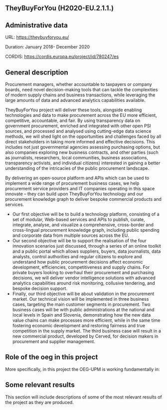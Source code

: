 ## TheyBuyForYou (H2020-EU.2.1.1.)


## Administrative data

URL: https://theybuyforyou.eu/

Duration: January 2018- December 2020

CORDIS: https://cordis.europa.eu/project/id/780247/es 

## General description
Procurement managers, whether accountable to taxpayers or company boards, need novel decision-making tools that can tackle the complexities of modern supply chains and business transactions, while leveraging the large amounts of data and advanced analytics capabilities available. 

TheyBuyForYou project will deliver these tools, alongside enabling technologies and data to make procurement across the EU more efficient, competitive, accountable, and fair. By using transparency data on government procurement, enriched and integrated with other open PSI sources, and processed and analysed using cutting-edge data science methods, we will shed light on the opportunities and challenges faced by all direct stakeholders in taking more informed and effective decisions. This includes not just governmental agencies assessing purchasing options, but also companies exploring new business contracts, and other parties (such as journalists, researchers, local communities, business associations, transparency activists, and individual citizens) interested in gaining a better understanding of the intricacies of the public procurement landscape. 

By delivering an open-source platform and APIs which can be used to implement a wide range of procurement business cases, we help procurement service providers and IT companies operating in this space innovate – they can build upon TheyBuyForYou technology and our procurement knowledge graph to deliver bespoke commercial products and services. 

* Our first objective will be to build a technology platform, consisting of a set of modular, Web-based services and APIs to publish, curate, integrate, analyse, and visualize a comprehensive, cross-border and cross-lingual procurement knowledge graph, including public spending and corporate data from multiple sources across the EU. 
* Our second objective will be to support the realisation of the four innovation scenarios just discussed, through a series of an online toolkit and a public portal which allows suppliers, buyers, data journalists, data analysts, control authorities and regular citizens to explore and understand how public procurement decisions affect economic development, efficiencies, competitiveness and supply chains. For private buyers looking to overhaul their procurement and purchasing decisions, we will deliver vendor intelligence solutions with advanced analytics capabilities around risk monitoring, collusive tendering, and bespoke decision support. 
* Finally, our third objective will be about validation in the procurement market. Our technical vision will be implemented in three business cases, targeting the main customer segments in procurement. Two business cases will be with public administrations at the national and local levels in Spain and Slovenia, demonstrating how the new data value chains can make processes more efficient, while in the same time fostering economic development and restoring fairness and true competition in the supply market. The third business case will result in a new commercial product, developed by Cerved, for decision makers in procurement and supplier management.


## Role of the oeg in this project
More specifically, in this project the OEG-UPM is working fundamentally in:



## Some relevant results
This section will include descriptions of some of the most relevant results of the project as they are produced.